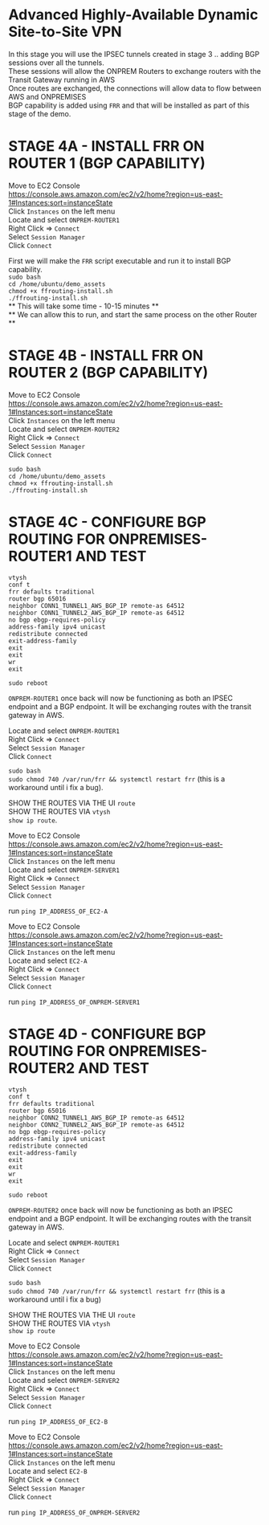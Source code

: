 # Advanced Highly-Available Dynamic Site-to-Site VPN

In this stage you will use the IPSEC tunnels created in stage 3 .. adding BGP sessions over all the tunnels.  
These sessions will allow the ONPREM Routers to exchange routers with the Transit Gateway running in AWS  
Once routes are exchanged, the connections will allow data to flow between AWS and ONPREMISES  
BGP capability is added using `FRR` and that will be installed as part of this stage of the demo.  

# STAGE 4A - INSTALL FRR ON ROUTER 1 (BGP CAPABILITY)

Move to EC2 Console  
https://console.aws.amazon.com/ec2/v2/home?region=us-east-1#Instances:sort=instanceState  
Click `Instances` on the left menu  
Locate and select `ONPREM-ROUTER1`  
Right Click => `Connect`  
Select `Session Manager`  
Click `Connect`  

First we will make the `FRR` script executable and run it to install BGP capability.  
`sudo bash`  
`cd /home/ubuntu/demo_assets`   
`chmod +x ffrouting-install.sh`   
`./ffrouting-install.sh`  
** This will take some time - 10-15 minutes **  
** We can allow this to run, and start the same process on the other Router **  

# STAGE 4B - INSTALL FRR ON ROUTER 2 (BGP CAPABILITY)

Move to EC2 Console  
https://console.aws.amazon.com/ec2/v2/home?region=us-east-1#Instances:sort=instanceState  
Click `Instances` on the left menu  
Locate and select `ONPREM-ROUTER2`  
Right Click => `Connect`  
Select `Session Manager`  
Click `Connect`  

`sudo bash`  
`cd /home/ubuntu/demo_assets`  
`chmod +x ffrouting-install.sh`     
`./ffrouting-install.sh`  

# STAGE 4C - CONFIGURE BGP ROUTING FOR ONPREMISES-ROUTER1 AND TEST

`vtysh`  
`conf t`  
`frr defaults traditional`  
`router bgp 65016`  
`neighbor CONN1_TUNNEL1_AWS_BGP_IP remote-as 64512`  
`neighbor CONN1_TUNNEL2_AWS_BGP_IP remote-as 64512`  
`no bgp ebgp-requires-policy`  
`address-family ipv4 unicast`  
`redistribute connected`  
`exit-address-family`  
`exit`  
`exit`  
`wr`  
`exit`  

`sudo reboot`  

`ONPREM-ROUTER1` once back will now be functioning as both an IPSEC endpoint and a BGP endpoint. It will be exchanging routes with the transit gateway in AWS.  

Locate and select `ONPREM-ROUTER1`  
Right Click => `Connect`  
Select `Session Manager`  
Click `Connect`  

`sudo bash`  
`sudo chmod 740 /var/run/frr && systemctl restart frr` (this is a workaround until i fix a bug).   


SHOW THE ROUTES VIA THE UI `route`   
SHOW THE ROUTES VIA `vtysh`  
`show ip route`. 

Move to EC2 Console  
https://console.aws.amazon.com/ec2/v2/home?region=us-east-1#Instances:sort=instanceState  
Click `Instances` on the left menu  
Locate and select `ONPREM-SERVER1`  
Right Click => `Connect`  
Select `Session Manager`  
Click `Connect`  

run `ping IP_ADDRESS_OF_EC2-A`  

Move to EC2 Console  
https://console.aws.amazon.com/ec2/v2/home?region=us-east-1#Instances:sort=instanceState  
Click `Instances` on the left menu  
Locate and select `EC2-A`  
Right Click => `Connect`  
Select `Session Manager`  
Click `Connect`  

run `ping IP_ADDRESS_OF_ONPREM-SERVER1`  


# STAGE 4D - CONFIGURE BGP ROUTING FOR ONPREMISES-ROUTER2 AND TEST

`vtysh`  
`conf t`  
`frr defaults traditional`  
`router bgp 65016`  
`neighbor CONN2_TUNNEL1_AWS_BGP_IP remote-as 64512`  
`neighbor CONN2_TUNNEL2_AWS_BGP_IP remote-as 64512`  
`no bgp ebgp-requires-policy`  
`address-family ipv4 unicast`  
`redistribute connected`  
`exit-address-family`  
`exit`  
`exit`  
`wr`  
`exit`  

`sudo reboot`  

`ONPREM-ROUTER2` once back will now be functioning as both an IPSEC endpoint and a BGP endpoint. It will be exchanging routes with the transit gateway in AWS.  


Locate and select `ONPREM-ROUTER1`  
Right Click => `Connect`  
Select `Session Manager`  
Click `Connect`  

`sudo bash`  
`sudo chmod 740 /var/run/frr && systemctl restart frr` (this is a workaround until i fix a bug)     


SHOW THE ROUTES VIA THE UI  `route`  
SHOW THE ROUTES VIA `vtysh`  
`show ip route`  


Move to EC2 Console  
https://console.aws.amazon.com/ec2/v2/home?region=us-east-1#Instances:sort=instanceState  
Click `Instances` on the left menu  
Locate and select `ONPREM-SERVER2`  
Right Click => `Connect`  
Select `Session Manager`  
Click `Connect`  

run `ping IP_ADDRESS_OF_EC2-B`  

Move to EC2 Console  
https://console.aws.amazon.com/ec2/v2/home?region=us-east-1#Instances:sort=instanceState  
Click `Instances` on the left menu  
Locate and select `EC2-B`  
Right Click => `Connect`  
Select `Session Manager`  
Click `Connect`  

run `ping IP_ADDRESS_OF_ONPREM-SERVER2`  


